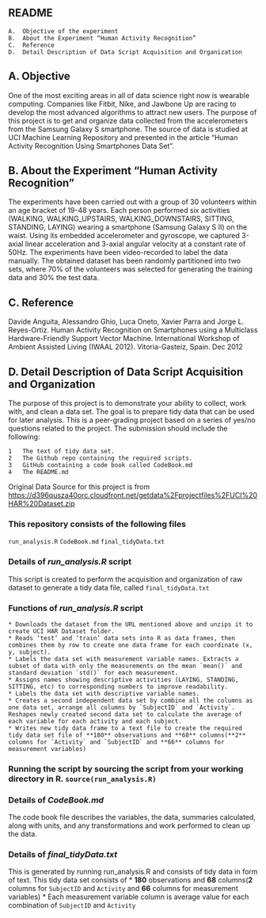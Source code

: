 README
------

    A.  Objective of the experiment
    B.  About the Experiment “Human Activity Recognition”
    C.  Reference
    D.  Detail Description of Data Script Acquisition and Organization

A. Objective
------------

One of the most exciting areas in all of data science right now is
wearable computing. Companies like Fitbit, Nike, and Jawbone Up are
racing to develop the most advanced algorithms to attract new users. The
purpose of this project is to get and organize data collected from the
accelerometers from the Samsung Galaxy S smartphone. The source of data
is studied at UCI Machine Learning Repository and presented in the
article “Human Activity Recognition Using Smartphones Data Set”.

B. About the Experiment “Human Activity Recognition”
----------------------------------------------------

The experiments have been carried out with a group of 30 volunteers
within an age bracket of 19-48 years. Each person performed six
activities (WALKING, WALKING\_UPSTAIRS, WALKING\_DOWNSTAIRS, SITTING,
STANDING, LAYING) wearing a smartphone (Samsung Galaxy S II) on the
waist. Using its embedded accelerometer and gyroscope, we captured
3-axial linear acceleration and 3-axial angular velocity at a constant
rate of 50Hz. The experiments have been video-recorded to label the data
manually. The obtained dataset has been randomly partitioned into two
sets, where 70% of the volunteers was selected for generating the
training data and 30% the test data.

C. Reference
------------

Davide Anguita, Alessandro Ghio, Luca Oneto, Xavier Parra and Jorge L.
Reyes-Ortiz. Human Activity Recognition on Smartphones using a
Multiclass Hardware-Friendly Support Vector Machine. International
Workshop of Ambient Assisted Living (IWAAL 2012). Vitoria-Gasteiz,
Spain. Dec 2012

D. Detail Description of Data Script Acquisition and Organization
-----------------------------------------------------------------

The purpose of this project is to demonstrate your ability to collect,
work with, and clean a data set. The goal is to prepare tidy data that
can be used for later analysis. This is a peer-grading project based on
a series of yes/no questions related to the project. The submission
should include the following:

    1   The text of tidy data set.
    2   The Github repo containing the required scripts.
    3   GitHub containing a code book called CodeBook.md
    4   The README.md

Original Data Source for this project is from
<https://d396qusza40orc.cloudfront.net/getdata%2Fprojectfiles%2FUCI%20HAR%20Dataset.zip>

### This repository consists of the following files

`run_analysis.R` `CodeBook.md` `final_tidyData.txt`

### Details of *run\_analysis.R* script

This script is created to perform the acquisition and organization of
raw dataset to generate a tidy data file, called `final_tidyData.txt`

### Functions of *run\_analysis.R* script

    * Downloads the dataset from the URL mentioned above and unzips it to create UCI HAR Dataset folder.
    * Reads ‘test’ and ‘train’ data sets into R as data frames, then combines them by row to create one data frame for each coordinate (x, y, subject).
    * Labels the data set with measurement variable names. Extracts a subset of data with only the measurements on the mean `mean()` and standard deviation `std()` for each measurement.
    * Assigns names showing descriptive activities (LAYING, STANDING, SITTING, etc) to corresponding numbers to improve readability.
    * Labels the data set with descriptive variable names.
    * Creates a second independent data set by combine all the columns as one data set, arrange all columns by `SubjectID` and `Activity`. Reshapes newly created second data set to calculate the average of each variable for each activity and each subject.
    * Writes new tidy data frame to a text file to create the required tidy data set file of **180** observations and **68** columns(**2** columns for `Activity` and `SubjectID` and **66** columns for measurement variables)

### Running the script by sourcing the script from your working directory in R. `source(run_analysis.R)`

### Details of *CodeBook.md*

The code book file describes the variables, the data, summaries
calculated, along with units, and any transformations and work performed
to clean up the data.

### Details of *final\_tidyData.txt*

This is generated by running run\_analysis.R and consists of tidy data
in form of text. This tidy data set consists of \* **180** observations
and **68** columns(**2** columns for `SubjectID` and `Activity` and
**66** columns for measurement variables) \* Each measurement variable
column is average value for each combination of `SubjectID` and
`Activity`
